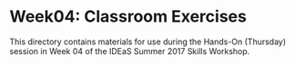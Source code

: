Week04: Classroom Exercises
===========================

This directory contains materials for use during the Hands-On (Thursday)
session in Week 04 of the IDEaS Summer 2017 Skills Workshop.  
